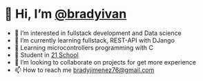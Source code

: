# 👋 Hi, I’m [@bradyivan](https://bradyivan.github.io)

- 👀 I’m interested in fullstack development and Data science
- 🌱 I’m currently learning fullstack, REST-API with DJango
- 🌱 Learning microcontrollers programming with C
- 🌱 Student in [21 School](https://21-school.ru/)
- 💞️ I’m looking to collaborate on projects for get more experience
- 📫 How to reach me bradyjimenez76@gmail.com

<!---
bradyivan/bradyivan is a ✨ special ✨ repository because its `README.md` (this file) appears on your GitHub profile.
You can click the Preview link to take a look at your changes.
--->
